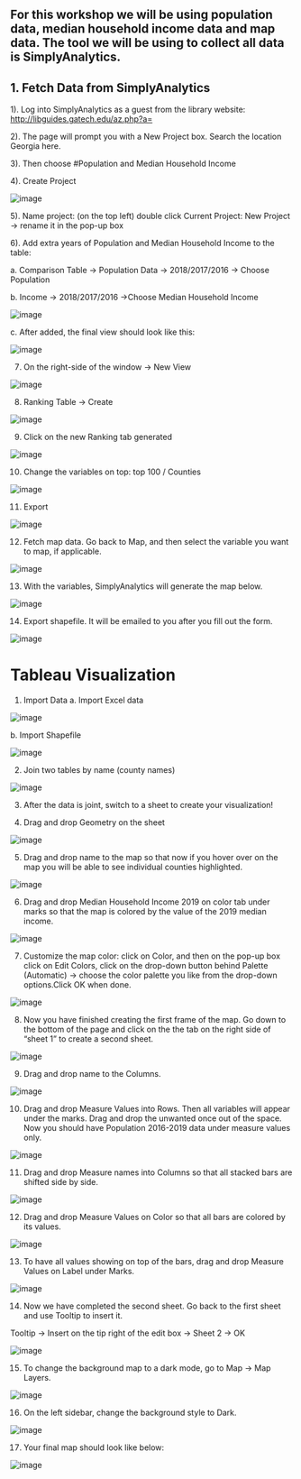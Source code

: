 ## For this workshop we will be using population data, median household income data and map data. The tool we will be using to collect all data is SimplyAnalytics.

## 1. Fetch Data from SimplyAnalytics
1).	Log into SimplyAnalytics as a guest from the library website: http://libguides.gatech.edu/az.php?a=

2).	The page will prompt you with a New Project box. Search the location Georgia here.

3).	Then choose #Population and Median Household Income

4).	Create Project
   
   ![image](https://user-images.githubusercontent.com/37058499/84204262-de43bc80-aa78-11ea-9ad1-1d2a28c2324d.png)


5).	Name project: (on the top left) double click Current Project: New Project -> rename it in the pop-up box

6).	Add extra years of Population and Median Household Income to the table: 

   a.	Comparison Table -> Population Data -> 2018/2017/2016 -> Choose Population

   b.	Income -> 2018/2017/2016 ->Choose Median Household Income

   ![image](https://user-images.githubusercontent.com/37058499/84200433-cf5b0b00-aa74-11ea-964c-d06ec909f17c.png)
 
   c.	After added, the final view should look like this:

   ![image](https://user-images.githubusercontent.com/37058499/84200655-2cef5780-aa75-11ea-9870-9ab8cd1fc864.png)

7.	On the right-side of the window -> New View  

   ![image](https://user-images.githubusercontent.com/37058499/84201061-b2730780-aa75-11ea-9e1d-e25546324e63.png)

8.	Ranking Table -> Create

   ![image](https://user-images.githubusercontent.com/37058499/84201099-c454aa80-aa75-11ea-8714-412b2a31e4e9.png)

9.	Click on the new Ranking tab generated

   ![image](https://user-images.githubusercontent.com/37058499/84201152-ddf5f200-aa75-11ea-92da-dae961d896b3.png)
 
10.	Change the variables on top: top 100 / Counties

   ![image](https://user-images.githubusercontent.com/37058499/84201301-ec440e00-aa75-11ea-9659-42dc1d375250.png)
 
11.	Export

   ![image](https://user-images.githubusercontent.com/37058499/84201512-fd8d1a80-aa75-11ea-8508-58e485ff204c.png)
 
12.	Fetch map data. Go back to Map, and then select the variable you want to map, if applicable.

   ![image](https://user-images.githubusercontent.com/37058499/84202192-34fbc700-aa76-11ea-862d-758fb04e8b36.png)

13.	With the variables, SimplyAnalytics will generate the map below.
 
   ![image](https://user-images.githubusercontent.com/37058499/84202458-49d85a80-aa76-11ea-85d8-d8eefff97d82.png)

14.	Export shapefile. It will be emailed to you after you fill out the form.
 
   ![image](https://user-images.githubusercontent.com/37058499/84202737-5f4d8480-aa76-11ea-93ca-634451400dfa.png)


# Tableau Visualization
1.	Import Data
a.	Import Excel data
 
 ![image](https://user-images.githubusercontent.com/37058499/84203503-8bb5d080-aa77-11ea-9882-5ef0a45b1350.png)

b.	Import Shapefile
 
 ![image](https://user-images.githubusercontent.com/37058499/84203539-9d977380-aa77-11ea-970b-b191cb330b1f.png)

2.	Join two tables by name (county names)
 
 ![image](https://user-images.githubusercontent.com/37058499/84203573-abe58f80-aa77-11ea-9b09-3a1377712816.png)

3.	After the data is joint, switch to a sheet to create your visualization! 

4.	Drag and drop Geometry on the sheet
 
 ![image](https://user-images.githubusercontent.com/37058499/84203633-c0c22300-aa77-11ea-8ccf-6bb05393283d.png)

5.	Drag and drop name to the map so that now if you hover over on the map you will be able to see individual counties highlighted.
 
 ![image](https://user-images.githubusercontent.com/37058499/84203666-d1729900-aa77-11ea-95d4-a8c10dc9b292.png)

6.	Drag and drop Median Household Income 2019 on color tab under marks so that the map is colored by the value of the 2019 median income.
 
 ![image](https://user-images.githubusercontent.com/37058499/84203715-e9e2b380-aa77-11ea-9806-2c66394987d3.png)

7.	Customize the map color: click on Color, and then on the pop-up box click on Edit Colors, click on the drop-down button behind Palette (Automatic) -> choose the color palette you like from the drop-down options.Click OK when done.
 
 ![image](https://user-images.githubusercontent.com/37058499/84203738-f9fa9300-aa77-11ea-9f25-b715b1957956.png)

8.	Now you have finished creating the first frame of the map. Go down to the bottom of the page and click on the the tab on the right side of “sheet 1” to create a second sheet.
  
  ![image](https://user-images.githubusercontent.com/37058499/84203899-3c23d480-aa78-11ea-8d3a-4d99cea0c71a.png)

9.	Drag and drop name to the Columns.
 
 ![image](https://user-images.githubusercontent.com/37058499/84203926-49d95a00-aa78-11ea-85c7-679f1c1c2a9e.png)

10.	Drag and drop Measure Values into Rows. Then all variables will appear under the marks. Drag and drop the unwanted once out of the space. Now you should have Population 2016-2019 data under measure values only.
 
 ![image](https://user-images.githubusercontent.com/37058499/84203977-5b226680-aa78-11ea-9fe2-a92942b09383.png)

11.	Drag and drop Measure names into Columns so that all stacked bars are shifted side by side.
 
 ![image](https://user-images.githubusercontent.com/37058499/84204005-6b3a4600-aa78-11ea-98cb-60dd9825a5d9.png)

12.	Drag and drop Measure Values on Color so that all bars are colored by its values.
 
 ![image](https://user-images.githubusercontent.com/37058499/84204045-7db47f80-aa78-11ea-8efc-a839581a534f.png)

13.	To have all values showing on top of the bars, drag and drop Measure Values on Label under Marks.
 
 ![image](https://user-images.githubusercontent.com/37058499/84204066-8c9b3200-aa78-11ea-80af-3b821f43f2bd.png)

14.	Now we have completed the second sheet. Go back to the first sheet and use Tooltip to insert it. 

   Tooltip -> Insert on the tip right of the edit box -> Sheet 2 -> OK
   
 ![image](https://user-images.githubusercontent.com/37058499/84204137-a50b4c80-aa78-11ea-8494-6819216c740c.png)

15.	 To change the background map to a dark mode, go to Map -> Map Layers.  

![image](https://user-images.githubusercontent.com/37058499/84204175-b2283b80-aa78-11ea-8193-cf3919b68d81.png)

16.	On the left sidebar, change the background style to Dark.
 
 ![image](https://user-images.githubusercontent.com/37058499/84204197-c0765780-aa78-11ea-8f75-bb4e68c1595c.png)

17.	Your final map should look like below:
 
![image](https://user-images.githubusercontent.com/37058499/84204230-cf5d0a00-aa78-11ea-9bc7-81410861bd1a.png)
